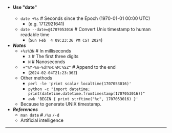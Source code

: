 - #### Use "date"
    - `date +%s` # Seconds since the Epoch (1970-01-01 00:00 UTC)
        - (e.g. 1712921641)
    - `date --date=@1707053016` # Convert Unix timestamp to human readable time
        - (`Sun Feb  4 09:23:36 PM CST 2024`)
- ***Notes***
    - `+%s%3N` # In milliseconds
        - `3` # The first three digits
        - `N` # Nanoseconds
    - ` +"%Y-%m-%dT%H:%M:%SZ"` # Append to the end
        - (`2024-02-04T21:23:36Z`)
    - Other methods
        - `perl -le 'print scalar localtime(1707053016)'`
        - `python -c "import datetime; print(datetime.datetime.fromtimestamp(1707053016))"`
        - `awk 'BEGIN { print strftime("%c", 1707053016) }'`
    - Because to generate UNIX timestamp.
- ***References***
    - `man date` # `/%s` `/-d`
    - Artificial intelligence
- ---
